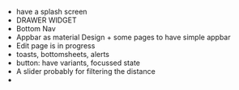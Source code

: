 - have a splash screen
- DRAWER WIDGET
-  Bottom Nav
- Appbar as material Design + some pages to have simple appbar
- Edit page is in progress
- toasts, bottomsheets, alerts
- button: have variants, focussed state
- A slider probably for filtering the distance
-